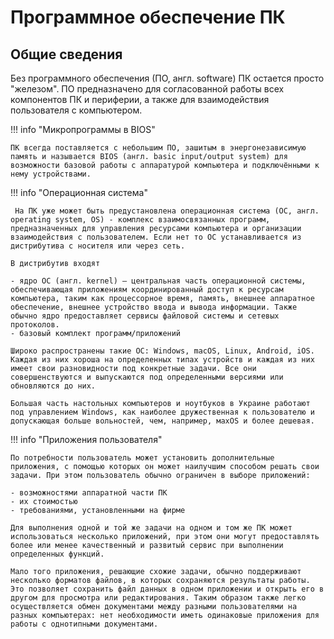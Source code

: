 # Программное обеспечение ПК

## Общие сведения

Без программного обеспечения (ПО, англ. software) ПК остается просто "железом". ПО предназначено для согласованной работы всех компонентов ПК и периферии, а также для взаимодействия пользователя с компьютером.

!!! info "Микропрограммы в BIOS"

    ПК всегда поставляется с небольшим ПО, зашитым в энергонезависимую память и называется BIOS (англ. basic input/output system) для возможности базовой работы с аппаратурой компьютера и подключёнными к нему устройствами.

!!! info "Операционная система"

     На ПК уже может быть предустановлена операционная система (ОС, англ. operating system, OS) - комплекс взаимосвязанных программ, предназначенных для управления ресурсами компьютера и организации взаимодействия с пользователем. Если нет то ОС устанавливается из дистрибутива с носителя или через сеть.

    В дистрибутив входят

    - ядро ОС (англ. kernel) — центральная часть операционной системы, обеспечивающая приложениям координированный доступ к ресурсам компьютера, таким как процессорное время, память, внешнее аппаратное обеспечение, внешнее устройство ввода и вывода информации. Также обычно ядро предоставляет сервисы файловой системы и сетевых протоколов.
    - базовый комплект программ/приложений

    Широко распространены такие ОС: Windows, macOS, Linux, Android, iOS. Каждая из них хороша на определенных типах устройств и каждая из них имеет свои разновидности под конкретные задачи. Все они совершенствуются и выпускаются под определенными версиями или обновляются до них.

    Большая часть настольных компьютеров и ноутбуков в Украине работают под управлением Windows, как наиболее дружественная к пользователю и допускающая больше вольностей, чем, например, мaxOS и более дешевая.

!!! info "Приложения пользователя"

    По потребности пользователь может установить дополнительные приложения, с помощью которых он может наилучшим способом решать свои задачи. При этом пользователь обычно ограничен в выборе приложений:

    - возможностями аппаратной части ПК
    - их стоимостью
    - требованиями, установленными на фирме

    Для выполнения одной и той же задачи на одном и том же ПК может использоваться несколько приложений, при этом они могут предоставлять более или менее качественный и развитый сервис при выполнении определенных функций.

    Мало того приложения, решающие схожие задачи, обычно поддерживают несколько форматов файлов, в которых сохраняются результаты работы. Это позволяет сохранить файл данных в одном приложении и открыть его в другом для просмотра или редактирования. Таким образом также легко осуществляется обмен документами между разными пользователями на разных компьютерах: нет необходимости иметь одинаковые приложения для работы с однотипными документами.
